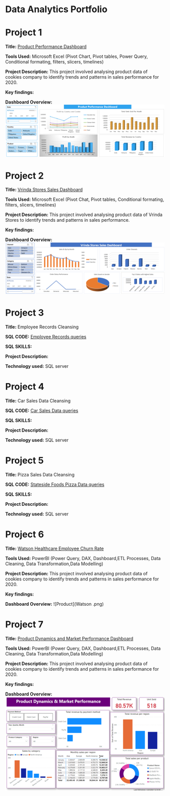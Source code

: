 # Data Analytics Portfolio
# Project 1
**Title:** [Product Performance Dashboard](https://github.com/rasidatyekeen/rasidatyekeen.github.io/blob/main/Product%20Performance%20Dashboard.xlsx)

**Tools Used:** Microsoft Excel (Pivot Chart, Pivot tables, Power Query, Conditional formating, filters, slicers, timelines)

**Project Description:** This project involved analysing product data of cookies company to identify trends and patterns in sales performance for 2020.

**Key findings:**

**Dashboard Overview:** 
![Product](ProductPerformance.png)

# Project 2
**Title:** [Vrinda Stores Sales Dashboard](https://github.com/rasidatyekeen/rasidatyekeen.github.io/blob/main/Vrinda%20Stores%20Sales%20Dashboard.xlsx)

**Tools Used:** Microsoft Excel (Pivot Chat, Pivot tables, Conditional formating, filters, slicers, timelines)

**Project Description:** This project involved analysing product data of Vrinda Stores to identify trends and patterns in sales performance.

**Key findings:**

**Dashboard Overview:** 
![Vrinda](VrindaStores.png)

# Project 3
**Title:** Employee Records Cleansing

**SQL CODE:** [Employee Records queries](https://github.com/rasidatyekeen/rasidatyekeen.github.io/blob/main/Employee%20Records)

**SQL SKILLS:** 

**Project Description:** 

**Technology used:** SQL server

# Project 4
**Title:** Car Sales Data Cleansing

**SQL CODE:** [Car Sales Data queries](https://github.com/rasidatyekeen/rasidatyekeen.github.io/blob/main/Car%20Sales%20Data)

**SQL SKILLS:** 

**Project Description:** 

**Technology used:** SQL server

# Project 5
**Title:** Pizza Sales Data Cleansing

**SQL CODE:** [Stateside Foods Pizza Data queries](https://github.com/rasidatyekeen/rasidatyekeen.github.io/blob/main/Stateside%20Foods%20Pizza)

**SQL SKILLS:** 

**Project Description:** 

**Technology used:** SQL server

# Project 6
**Title:** [Watson Healthcare Employee Churn Rate](https://github.com/rasidatyekeen/rasidatyekeen.github.io/blob/main/Watson%20healthcare%20Employee%20data.pbix)

**Tools Used:** PowerBI (Power Query, DAX, Dashboard,ETL Processes, Data Cleaning, Data Transformation,Data Modelling)

**Project Description:** This project involved analysing product data of cookies company to identify trends and patterns in sales performance for 2020.

**Key findings:**

**Dashboard Overview:** 
![Product](Watson .png)

# Project 7
**Title:** [Product Dynamics and Market Performance Dashboard](https://github.com/rasidatyekeen/rasidatyekeen.github.io/blob/main/Product%20Dynamics%20%26%20Market%20Performance%20Portfolio.pbix)

**Tools Used:** PowerBI (Power Query, DAX, Dashboard,ETL Processes, Data Cleaning, Data Transformation,Data Modelling)

**Project Description:** This project involved analysing product data of cookies company to identify trends and patterns in sales performance for 2020.

**Key findings:**

**Dashboard Overview:** 
![Product](ProductDynamics.png)

